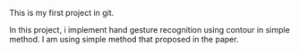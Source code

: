 This is my first project in git.

In this project, i implement hand gesture recognition using contour in simple method. 
I am using simple method that proposed in the paper. 
